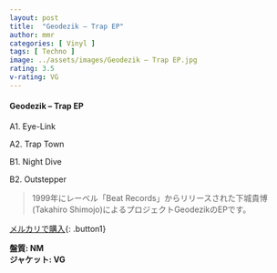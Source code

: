 ```yaml
---
layout: post
title:  "Geodezik – Trap EP"
author: mmr
categories: [ Vinyl ]
tags: [ Techno ]
image: ../assets/images/Geodezik – Trap EP.jpg
rating: 3.5
v-rating: VG
---
```


#### Geodezik – Trap EP

A1. Eye-Link

A2. Trap Town

B1. Night Dive

B2. Outstepper

> 1999年にレーベル「Beat Records」からリリースされた下城貴博 (Takahiro Shimojo)によるプロジェクトGeodezikのEPです。


[メルカリで購入](https://jp.mercari.com/item/m86478584214){: .button1}

<div class="mt-4 mb-4 d-flex align-items-center">
<strong class="mr-1">盤質: NM</strong>
</div>
<div class="mt-4 mb-4 d-flex align-items-center">
<strong class="mr-1">ジャケット: VG</strong>
</div>
